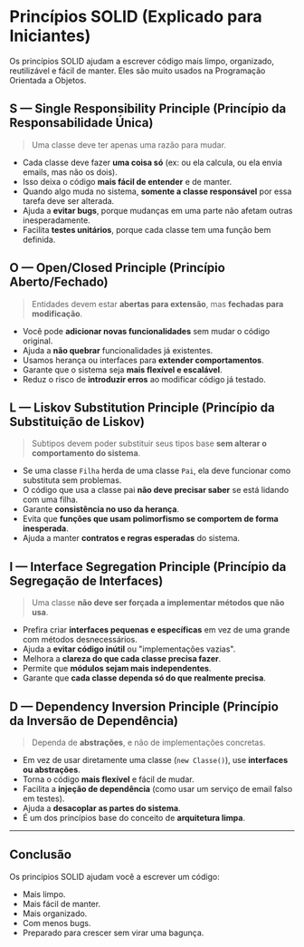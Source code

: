 # Princípios SOLID (Explicado para Iniciantes)

Os princípios SOLID ajudam a escrever código mais limpo, organizado, reutilizável e fácil de manter. Eles são muito usados na Programação Orientada a Objetos.

## S — Single Responsibility Principle (Princípio da Responsabilidade Única)

> Uma classe deve ter apenas uma razão para mudar.

- Cada classe deve fazer **uma coisa só** (ex: ou ela calcula, ou ela envia emails, mas não os dois).
- Isso deixa o código **mais fácil de entender** e de manter.
- Quando algo muda no sistema, **somente a classe responsável** por essa tarefa deve ser alterada.
- Ajuda a **evitar bugs**, porque mudanças em uma parte não afetam outras inesperadamente.
- Facilita **testes unitários**, porque cada classe tem uma função bem definida.

## O — Open/Closed Principle (Princípio Aberto/Fechado)

> Entidades devem estar **abertas para extensão**, mas **fechadas para modificação**.

- Você pode **adicionar novas funcionalidades** sem mudar o código original.
- Ajuda a **não quebrar** funcionalidades já existentes.
- Usamos herança ou interfaces para **extender comportamentos**.
- Garante que o sistema seja **mais flexível e escalável**.
- Reduz o risco de **introduzir erros** ao modificar código já testado.

## L — Liskov Substitution Principle (Princípio da Substituição de Liskov)

> Subtipos devem poder substituir seus tipos base **sem alterar o comportamento do sistema**.

- Se uma classe `Filha` herda de uma classe `Pai`, ela deve funcionar como substituta sem problemas.
- O código que usa a classe pai **não deve precisar saber** se está lidando com uma filha.
- Garante **consistência no uso da herança**.
- Evita que **funções que usam polimorfismo se comportem de forma inesperada**.
- Ajuda a manter **contratos e regras esperadas** do sistema.

## I — Interface Segregation Principle (Princípio da Segregação de Interfaces)

> Uma classe **não deve ser forçada a implementar métodos que não usa**.

- Prefira criar **interfaces pequenas e específicas** em vez de uma grande com métodos desnecessários.
- Ajuda a **evitar código inútil** ou "implementações vazias".
- Melhora a **clareza do que cada classe precisa fazer**.
- Permite que **módulos sejam mais independentes**.
- Garante que **cada classe dependa só do que realmente precisa**.

## D — Dependency Inversion Principle (Princípio da Inversão de Dependência)

> Dependa de **abstrações**, e não de implementações concretas.

- Em vez de usar diretamente uma classe (`new Classe()`), use **interfaces ou abstrações**.
- Torna o código **mais flexível** e fácil de mudar.
- Facilita a **injeção de dependência** (como usar um serviço de email falso em testes).
- Ajuda a **desacoplar as partes do sistema**.
- É um dos princípios base do conceito de **arquitetura limpa**.

---

## Conclusão

Os princípios SOLID ajudam você a escrever um código:

- Mais limpo.
- Mais fácil de manter.
- Mais organizado.
- Com menos bugs.
- Preparado para crescer sem virar uma bagunça.